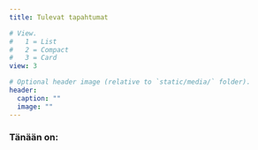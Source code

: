 ```yaml
---
title: Tulevat tapahtumat

# View.
#   1 = List
#   2 = Compact
#   3 = Card
view: 3

# Optional header image (relative to `static/media/` folder).
header:
  caption: ""
  image: ""
---
```


<h3>  Tänään on: <span id="date"></span></h3>
<script type="text/javascript" language="javascript">
n =  new Date();
y = n.getFullYear();
m = n.getMonth() + 1;
d = n.getDate();
document.getElementById("date").innerHTML = d  + "." + m + "." + y;
</script>
<br>